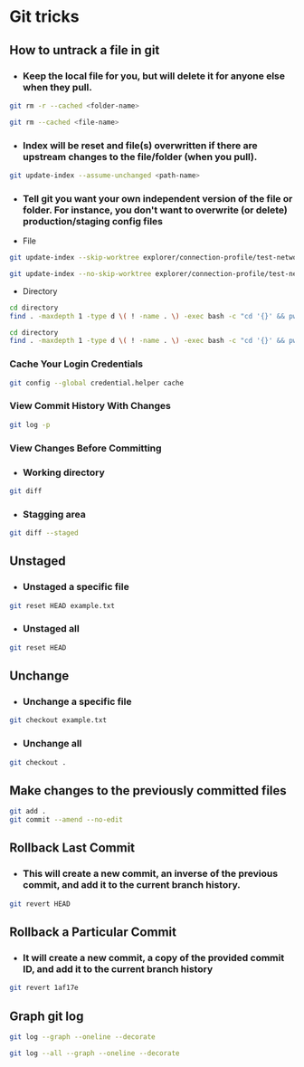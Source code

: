 # Git tricks

## How to untrack a file in git
- ### Keep the local file for you, but will delete it for anyone else when they pull.
```bash
git rm -r --cached <folder-name>
```
```bash
git rm --cached <file-name>
```
- ### Index will be reset and file(s) overwritten if there are upstream changes to the file/folder (when you pull).
```bash
git update-index --assume-unchanged <path-name>
```
- ### Tell git you want your own independent version of the file or folder. For instance, you don't want to overwrite (or delete) production/staging config files
- File
```bash
git update-index --skip-worktree explorer/connection-profile/test-network.json
```
```bash
git update-index --no-skip-worktree explorer/connection-profile/test-network.json
```
- Directory
```bash
cd directory
find . -maxdepth 1 -type d \( ! -name . \) -exec bash -c "cd '{}' && pwd && git ls-files -z ${pwd} | xargs -0 git update-index --skip-worktree" \;
```
```bash
cd directory
find . -maxdepth 1 -type d \( ! -name . \) -exec bash -c "cd '{}' && pwd && git ls-files -z ${pwd} | xargs -0 git update-index --no-skip-worktree" \;
```

### Cache Your Login Credentials
```bash
git config --global credential.helper cache
```

### View Commit History With Changes
```bash
git log -p
```

### View Changes Before Committing
- ### Working directory
```bash
git diff
```
- ### Stagging area
```bash
git diff --staged
```

## Unstaged
- ### Unstaged a specific file
```bash
git reset HEAD example.txt
```
- ### Unstaged all
```bash
git reset HEAD
```

## Unchange
- ### Unchange a specific file
```bash
git checkout example.txt
```
- ### Unchange all
```bash
git checkout .
```

## Make changes to the previously committed files
```bash
git add .
git commit --amend --no-edit
```

## Rollback Last Commit
- ### This will create a new commit, an inverse of the previous commit, and add it to the current branch history.
```bash
git revert HEAD
```

## Rollback a Particular Commit
- ###  It will create a new commit, a copy of the provided commit ID, and add it to the current branch history
```bash
git revert 1af17e
```

## Graph git log
```bash
git log --graph --oneline --decorate
```
```bash
git log --all --graph --oneline --decorate
```
